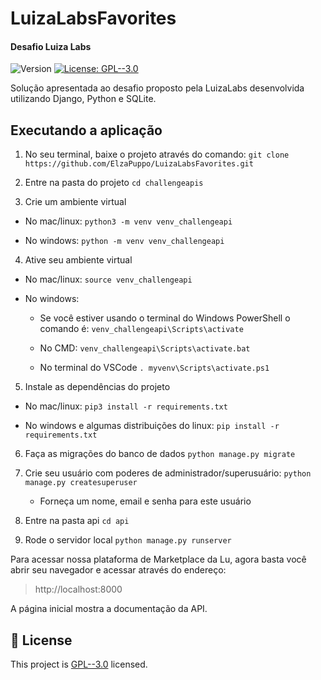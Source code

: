 # LuizaLabsFavorites
#### Desafio Luiza Labs
<p>
  <img alt="Version" src="https://img.shields.io/badge/version-1.0-blue.svg?cacheSeconds=2592000" />
  <a href="https://github.com/elzapuppo/LuizaLabsFavorites/blob/main/LICENSE" target="_blank">
    <img alt="License: GPL--3.0" src="https://img.shields.io/badge/License-GPL--3.0-yellow.svg" />
  </a>
</p>

Solução apresentada ao desafio proposto pela LuizaLabs desenvolvida utilizando Django, Python e SQLite.


## Executando a aplicação
1. No seu terminal, baixe o projeto através do comando:
  `git clone https://github.com/ElzaPuppo/LuizaLabsFavorites.git`

2. Entre na pasta do projeto
  `cd challengeapis`

3. Crie um ambiente virtual

- No mac/linux:
  `python3 -m venv venv_challengeapi`

- No windows:
  `python -m venv venv_challengeapi`

4. Ative seu ambiente virtual

- No mac/linux:
`source venv_challengeapi`

- No windows:
  - Se você estiver usando o terminal do Windows PowerShell o comando é:
  `venv_challengeapi\Scripts\activate`

  - No CMD:
  `venv_challengeapi\Scripts\activate.bat`

  - No terminal do VSCode
  `. myvenv\Scripts\activate.ps1`

5. Instale as dependências do projeto
- No mac/linux:
`pip3 install -r requirements.txt`

- No windows e algumas distribuições do linux:
`pip install -r requirements.txt`

6. Faça as migrações do banco de dados
`python manage.py migrate`

7. Crie seu usuário com poderes de administrador/superusuário:
 `python manage.py createsuperuser`
   - Forneça um nome, email e senha para este usuário

8. Entre na pasta api
`cd api`

9. Rode o servidor local
`python manage.py runserver`

Para acessar nossa plataforma de Marketplace da Lu, agora basta você abrir seu navegador e acessar através do endereço:
> http://localhost:8000

A página inicial mostra a documentação da API.



## 📝 License

This project is [GPL--3.0](https://github.com/elzapuppo/LuizaLabsFavorites/blob/main/LICENSE) licensed.

